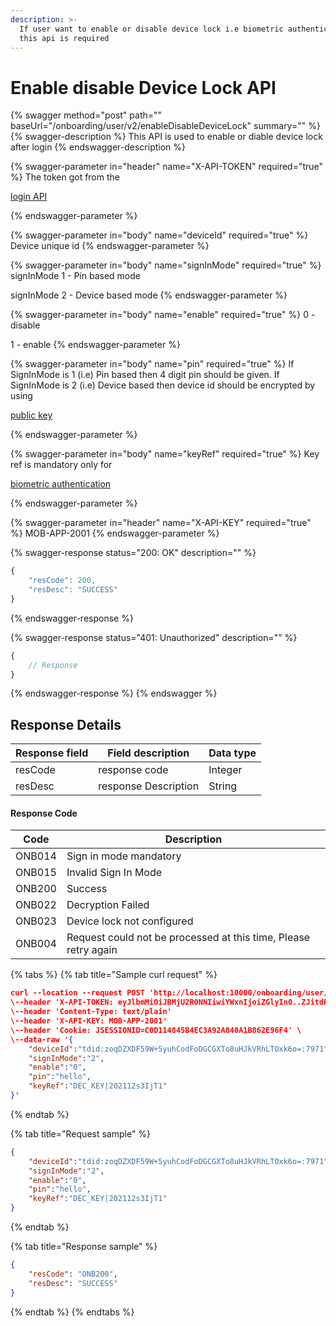 ```yaml
---
description: >-
  If user want to enable or disable device lock i.e biometric authentication,
  this api is required
---
```


# Enable disable Device Lock API

{% swagger method="post" path="" baseUrl="<domain>/onboarding/user/v2/enableDisableDeviceLock" summary="" %}
{% swagger-description %}
This API is used to enable or diable device lock after login
{% endswagger-description %}

{% swagger-parameter in="header" name="X-API-TOKEN" required="true" %}
The token got from the 

[login API](../../../../version-1/customer-on-boarding/api-specification/authentication-and-authorization/login-api.md)


{% endswagger-parameter %}

{% swagger-parameter in="body" name="deviceId" required="true" %}
Device unique id
{% endswagger-parameter %}

{% swagger-parameter in="body" name="signInMode" required="true" %}
signInMode 1 - Pin based mode

signInMode 2 - Device based mode
{% endswagger-parameter %}

{% swagger-parameter in="body" name="enable" required="true" %}
0 - disable

1 - enable
{% endswagger-parameter %}

{% swagger-parameter in="body" name="pin" required="true" %}
If SignInMode is 1 (i.e) Pin based then 4 digit pin should be given. If SignInMode is 2 (i.e) Device based then device id should be encrypted by using

[ public key](../../../../version-1/customer-on-boarding/api-specification/biometric-authentication/public-key-api.md)


{% endswagger-parameter %}

{% swagger-parameter in="body" name="keyRef" required="true" %}
Key ref is mandatory only for 

[biometric authentication](../../../../version-1/customer-on-boarding/api-specification/biometric-authentication/public-key-api.md)


{% endswagger-parameter %}

{% swagger-parameter in="header" name="X-API-KEY" required="true" %}
MOB-APP-2001
{% endswagger-parameter %}

{% swagger-response status="200: OK" description="" %}
```javascript
{
    "resCode": 200,
    "resDesc": "SUCCESS"
}
```
{% endswagger-response %}

{% swagger-response status="401: Unauthorized" description="" %}
```javascript
{
    // Response
}
```
{% endswagger-response %}
{% endswagger %}

## Response Details

| Response field | Field description    | Data type |
| -------------- | -------------------- | --------- |
| resCode        | response code        | Integer   |
| resDesc        | response Description | String    |

#### Response Code

| Code   | Description                                                     |
| ------ | --------------------------------------------------------------- |
| ONB014 | Sign in mode mandatory                                          |
| ONB015 | Invalid Sign In Mode                                            |
| ONB200 | Success                                                         |
| ONB022 | Decryption Failed                                               |
| ONB023 | Device lock not configured                                      |
| ONB004 | Request could not be processed at this time, Please retry again |

{% tabs %}
{% tab title="Sample curl request" %}
```json
curl --location --request POST 'http://localhost:10000/onboarding/user/enableDisableDeviceLock/v1' \
\--header 'X-API-TOKEN: eyJlbmMiOiJBMjU2R0NNIiwiYWxnIjoiZGlyIn0..ZJitdRZXJMeJkxFz.PuV48dCHwNI8gt0u1p7wVo8MiLNgyC5BfCkz7Qvpn2NNzXHEgVsfhd4AAHyCq0-FpMHBd5_kR2yZw-fZ-ZQHIqgT-PUOy4H9w1OBDuw0jWfcRtPnT8BNV1bDO7OvVKBplVksyifTLIYX5zFu4HfmHXygEBvv11sL8WUVHyTH8QgLMHLu2qT7l0UBTGHD8pgcZeZAQFdEXPpkglbRVdOedUda7Am1-NSvPLch5s1vyxRNrlR--8xzlfE5munVeYp8ln6L1A.foUnrZNCjNqEcoA_6u9SOw' \
\--header 'Content-Type: text/plain'
\--header 'X-API-KEY: MOB-APP-2001'
\--header 'Cookie: JSESSIONID=C0D114845B4EC3A92A840A1B862E96F4' \
\--data-raw '{
    "deviceId":"tdid:zoqDZXDF59W+5yuhCodFoDGCGXTo8uHJkVRhLTOxk6o=:7971",
    "signInMode":"2",
    "enable":"0",
    "pin":"hello",
    "keyRef":"DEC_KEY|202112s3IjT1"
}'
```
{% endtab %}

{% tab title="Request sample" %}
```json
{
    "deviceId":"tdid:zoqDZXDF59W+5yuhCodFoDGCGXTo8uHJkVRhLTOxk6o=:7971",
    "signInMode":"2",
    "enable":"0",
    "pin":"hello",
    "keyRef":"DEC_KEY|202112s3IjT1"
}
```
{% endtab %}

{% tab title="Response sample" %}
```json
{
    "resCode": "ONB200",
    "resDesc": "SUCCESS"
}
```
{% endtab %}
{% endtabs %}
